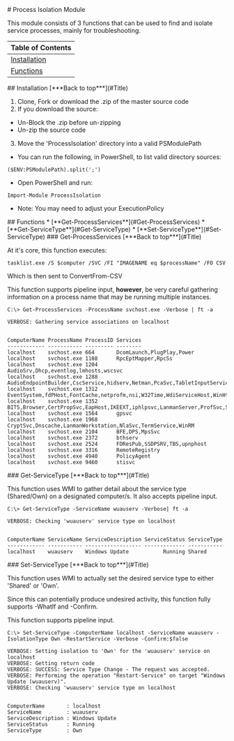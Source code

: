 <a name="Title">
# Process Isolation Module

This module consists of 3 functions that can be used to find and isolate service processes, mainly for troubleshooting.

|Table of Contents|
|-----------------|
|[Installation](#Installation)|
|[Functions](#Functions)|

<a name="Installation">
## Installation
[***Back to top***](#Title)

1. Clone, Fork or download the .zip of the master source code
2. If you download the source:
  * Un-Block the .zip before un-zipping
  * Un-zip the source code
3. Move the 'ProcessIsolation' directory into a valid PSModulePath
  * You can run the following, in PowerShell, to list valid directory sources:
  ```
  ($ENV:PSModulePath).split(';')
  ```
  * Open PowerShell and run:
  ```
  Import-Module ProcessIsolation
  ```
  * Note: You may need to adjust your ExecutionPolicy


<a name="Functions">
## Functions
* [**Get-ProcessServices**](#Get-ProcessServices)
* [**Get-ServiceType**](#Get-ServiceType)
* [**Set-ServiceType**](#Set-ServiceType)

<a name="Get-ProcessServices">
### Get-ProcessServices
[***Back to top***](#Title)

At it's core, this function executes:
```
tasklist.exe /S $computer /SVC /FI "IMAGENAME eq $processName" /FO CSV
```

Which is then sent to ConvertFrom-CSV

This function supports pipeline input, **however**, be very careful gathering information on a process name that may be running multiple instances.

```
C:\> Get-ProcessServices -ProcessName svchost.exe -Verbose | ft -a

VERBOSE: Gathering service associations on localhost


ComputerName ProcessName ProcessID Services
------------ ----------- --------- --------
localhost    svchost.exe 664       DcomLaunch,PlugPlay,Power
localhost    svchost.exe 1108      RpcEptMapper,RpcSs
localhost    svchost.exe 1204      AudioSrv,Dhcp,eventlog,lmhosts,wscsvc
localhost    svchost.exe 1288      AudioEndpointBuilder,CscService,hidserv,Netman,PcaSvc,TabletInputService,TrkWks,UmRdpService,UxSms,Wlansvc,wudfsvc
localhost    svchost.exe 1312      EventSystem,fdPHost,FontCache,netprofm,nsi,W32Time,WdiServiceHost,WinHttpAutoProxySvc
localhost    svchost.exe 1352      BITS,Browser,CertPropSvc,EapHost,IKEEXT,iphlpsvc,LanmanServer,ProfSvc,Schedule,SENS,SessionEnv,ShellHWDetection,Themes,Winmgmt,wuauserv
localhost    svchost.exe 1564      gpsvc
localhost    svchost.exe 1968      CryptSvc,Dnscache,LanmanWorkstation,NlaSvc,TermService,WinRM
localhost    svchost.exe 2104      BFE,DPS,MpsSvc
localhost    svchost.exe 2372      bthserv
localhost    svchost.exe 2524      FDResPub,SSDPSRV,TBS,upnphost
localhost    svchost.exe 3316      RemoteRegistry
localhost    svchost.exe 4940      PolicyAgent
localhost    svchost.exe 9460      stisvc
```

<a name="Get-ServiceType">
### Get-ServiceType
[***Back to top***](#Title)

This function uses WMI to gather detail about the service type (Shared/Own) on a designated computer/s. It also accepts pipeline input.

```
C:\> Get-ServiceType -ServiceName wuauserv -Verbose| ft -a

VERBOSE: Checking 'wuauserv' service type on localhost


ComputerName ServiceName ServiceDescription ServiceStatus ServiceType
------------ ----------- ------------------ ------------- -----------
localhost    wuauserv    Windows Update           Running Shared
```

<a name="Set-ServiceType">
### Set-ServiceType
[***Back to top***](#Title)

This function uses WMI to actually set the desired service type to either 'Shared' or 'Own'.

Since this can potentially produce undesired activity, this function fully supports -WhatIf and -Confirm.

This function supports pipeline input.

```
C:\> Set-ServiceType -ComputerName localhost -ServiceName wuauserv -IsolationType Own -RestartService -Verbose -Confirm:$false

VERBOSE: Setting isolation to 'Own' for the 'wuauserv' service on localhost
VERBOSE: Getting return code
VERBOSE: SUCCESS: Service Type Change - The request was accepted.
VERBOSE: Performing the operation "Restart-Service" on target "Windows Update (wuauserv)".
VERBOSE: Checking 'wuauserv' service type on localhost


ComputerName       : localhost
ServiceName        : wuauserv
ServiceDescription : Windows Update
ServiceStatus      : Running
ServiceType        : Own
```
